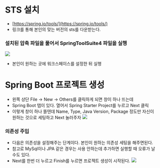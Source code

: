 # STS 설치

- [https://spring.io/tools/](https://spring.io/tools/)
- 링크를 통해 본인의 맞는 버전의 sts를 다운받는다.

### 설치된 압축 파일을 풀어서 SpringToolSuite4 파일을 실행
![](https://velog.velcdn.com/images/spwwy3437/post/cb54faa0-2813-4753-95c8-f74df049b0b4/image.png)

- 본인이 원하는 곳에 워크스페이스를 설정한 뒤 실행


# Spring Boot 프로젝트 생성
- 왼쪽 상단 File -> New -> Others를 클릭하게 되면 창이 하나 뜨는데
- Spring Boot 탭이 있다. 열어서 Spring Starter Project를 누르고 Next 클릭
- 이렇게 창이 하나 뜰텐데 Name, Type, Java Version, Package 정도만 자신이 원하는 것으로 세팅하고 Next 눌러주자
![](https://velog.velcdn.com/images/spwwy3437/post/893f4fcb-194a-471f-bc1a-323347edba2d/image.png)

### 의존성 주입

- 다음은 의존성을 설정해주는 단계이다. 본인이 원하는 의존성 세팅을 해주면된다. 
- 참고로 MySql이나 JPA 같은 경우는 사용 안하는데 추가하면 실행할 때 오류가 날 수도 있다.
- Next를 한번 더 누르고 Finish를 누르면 프로젝트 생성이 시작된다.
![](https://velog.velcdn.com/images/spwwy3437/post/c2c87ed8-26d1-41c7-a814-2ff7f3c3481d/image.png)

